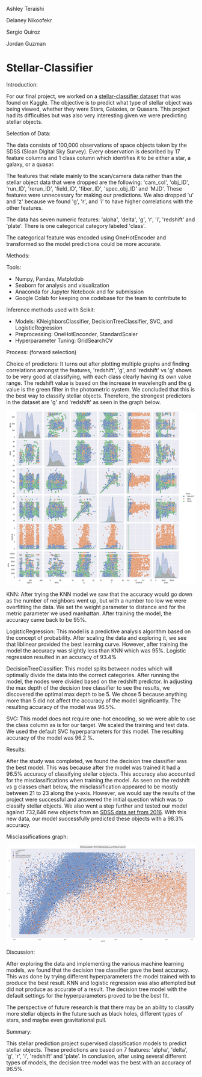 Ashley Teraishi

Delaney Nikoofekr

Sergio Quiroz

Jordan Guzman

# Stellar-Classifier

Introduction:

For our final project, we worked on a [stellar-classifier dataset](https://www.kaggle.com/fedesoriano/stellar-classification-dataset-sdss17) that was found on Kaggle. The objective is to predict what type of stellar object was being viewed, whether they were Stars, Galaxies, or Quasars. This project had its difficulties but was also very interesting given we were predicting stellar objects.

Selection of Data:

The data consists of 100,000 observations of space objects taken by the SDSS (Sloan Digital Sky Survey). Every observation is described by 17 feature columns and 1 class column which identifies it to be either a star, a galaxy, or a quasar.

The features that relate mainly to the scan/camera data rather than the stellar object data that were dropped are the following: &#39;cam\_col&#39;, &#39;obj\_ID&#39;, &#39;run\_ID&#39;, &#39;rerun\_ID&#39;, &#39;field\_ID&#39;, &#39;fiber\_ID&#39;, &#39;spec\_obj\_ID&#39; and &#39;MJD&#39;. These features were unnecessary for making our predictions. We also dropped &#39;u&#39; and &#39;z&#39; because we found &#39;g&#39;, &#39;r&#39;, and &#39;i&#39; to have higher correlations with the other features.

The data has seven numeric features: &#39;alpha&#39;, &#39;delta&#39;, &#39;g&#39;, &#39;r&#39;, &#39;i&#39;, &#39;redshift&#39; and &#39;plate&#39;. There is one categorical category labeled &#39;class&#39;.

The categorical feature was encoded using OneHotEncoder and transformed so the model predictions could be more accurate.

Methods:

Tools:

- Numpy, Pandas, Matplotlob
- Seaborn for analysis and visualization
- Anaconda for Jupyter Notebook and for submission
- Google Colab for keeping one codebase for the team to contribute to

Inference methods used with Scikit:

- Models: KNeighborsClassifier, DecisionTreeClassifier, SVC, and LogisticRegression
- Preprocessing: OneHotEnconder, StandardScaler
- Hyperparameter Tuning: GridSearchCV

Process: (forward selection)

Choice of predictors: It turns out after plotting multiple graphs and finding correlations amongst the features, &#39;redshift&#39;, &#39;g&#39;, and &#39;redshift&#39; vs &#39;g&#39; shows to be very good at classifying, with each class clearly having its own value range. The redshift value is based on the increase in wavelength and the g value is the green filter in the photometric system. We concluded that this is the best way to classify stellar objects. Therefore, the strongest predictors in the dataset are &#39;g&#39; and &#39;redshift&#39; as seen in the graph below.

![Pairplot](https://github.com/Deelane/CST383---Final/blob/main/pairplot.png?raw=true)

KNN: After trying the KNN model we saw that the accuracy would go down as the number of neighbors went up, but with a number too low we were overfitting the data. We set the weight parameter to distance and for the metric parameter we used manhattan. After training the model, the accuracy came back to be 95%.

LogisticRegression: This model is a predictive analysis algorithm based on the concept of probability. After scaling the data and exploring it, we see that liblinear provided the best learning curve. However, after training the model the accuracy was slightly less than KNN which was 95%. Logistic regression resulted in an accuracy of 93.4%

DecisionTreeClassifier: This model splits between nodes which will optimally divide the data into the correct categories. After running the model, the nodes were divided based on the redshift predictor. In adjusting the max depth of the decision tree classifier to see the results, we discovered the optimal max depth to be 5. We chose 5 because anything more than 5 did not affect the accuracy of the model significantly. The resulting accuracy of the model was 96.5%.

SVC: This model does not require one-hot encoding, so we were able to use the class column as is for our target. We scaled the training and test data. We used the default SVC hyperparameters for this model. The resulting accuracy of the model was 96.2 %.

Results:

After the study was completed, we found the decision tree classifier was the best model. This was because after the model was trained it had a 96.5% accuracy of classifying stellar objects. This accuracy also accounted for the misclassifications when training the model. As seen on the redshift vs g classes chart below, the misclassification appeared to be mostly between 21 to 23 along the y-axis. However, we would say the results of the project were successful and answered the initial question which was to classify stellar objects. We also went a step further and tested our model against 732,646 new objects from an [SDSS data set from 2016](https://www.kaggle.com/joshmcadams/sdss-16). With this new data, our model successfully predicted these objects with a 98.3% accuracy.

Misclassifications graph:

![Misclassifications](https://github.com/Deelane/CST383---Final/blob/main/misclassified_in_df_small_7.png?raw=true)

Discussion:

After exploring the data and implementing the various machine learning models, we found that the decision tree classifier gave the best accuracy. This was done by trying different hyperparameters the model trained with to produce the best result. KNN and logistic regression was also attempted but did not produce as accurate of a result. The decision tree model with the default settings for the hyperparameters proved to be the best fit.

The perspective of future research is that there may be an ability to classify more stellar objects in the future such as black holes, different types of stars, and maybe even gravitational pull.

Summary:

This stellar prediction project supervised classification models to predict stellar objects. These predictions are based on 7 features: &#39;alpha&#39;, &#39;delta&#39;, &#39;g&#39;, &#39;r&#39;, &#39;i&#39;, &#39;redshift&#39; and &#39;plate&#39;. In conclusion, after using several different types of models, the decision tree model was the best with an accuracy of 96.5%.
